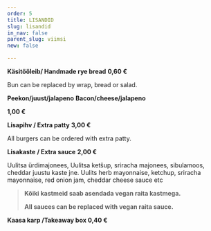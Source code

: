 ```yaml
---
order: 5
title: LISANDID
slug: lisandid
in_nav: false
parent_slug: viimsi
new: false

---
```

**Käsitööleib/ Handmade rye bread** **0,60 €**

Bun can be replaced by wrap, bread or salad.

**Peekon/juust/jalapeno**   **Bacon/cheese/jalapeno**

**1,00 €**

**Lisapihv / Extra patty**  **3,00 €**

All burgers can be ordered with extra patty.

**Lisakaste** **/ Extra sauce** **2,00 €**

<span class="koostis">Uulitsa ürdimajonees, Uulitsa ketšup, sriracha majonees, sibulamoos, cheddar juustu kaste jne. Uulits herb mayonnaise, ketchup, sriracha mayonnaise, red onion jam, cheddar cheese sauce etc

<span class="vege"></span><span class="vegan">

> **Kõiki kastmeid saab asendada vegan raita kastmega.** 
>
> **All sauces can be replaced with vegan raita sauce.**

**Kaasa karp /Takeaway box  0,40 €**